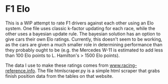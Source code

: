 # F1 Elo

This is a WIP attempt to rate F1 drivers against each other using an Elo system. One file uses classic k-factor updating for each race, while the other uses a bayesian update rule. The bayesian solution has an option to give cars their own Elo ratings. Currently, this doesn't seem to be working, as the cars are given a much smaller role in determining performance than they probably ought to be (e.g. the Mercedes W-11 is estimated to add less than 100 Elo points to L. Hamilton's > 1500 Elo points).

The data I use to make these ratings comes from www.racing-reference.info. The file htmlscraper.py is a simple html scraper that grabs finish position data from the tables on that website. 
